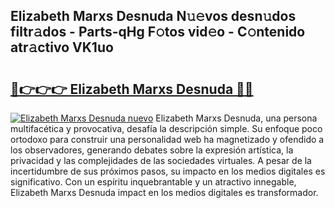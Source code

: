 ## Elizabeth Marxs Desnuda N𝚞𝚎vos desn𝚞dos filtr𝚊dos - Parts-qHg F𝚘tos vid𝚎o - C𝚘ntenido atr𝚊ctivo VK1uo

# <h2><a href="http://mb6pst.tromn.icu/?c=Elizabeth+Marxs+Desnuda">🔗👉👉👉 Elizabeth Marxs Desnuda 🔗🔗</a></h2>

[![Elizabeth Marxs Desnuda nuevo](https://i.imgur.com/pEAQMta.gif)](http://mb6pst.tromn.icu/?c=Elizabeth+Marxs+Desnuda)
Elizabeth Marxs Desnuda, una persona multifacética y provocativa, desafía la descripción simple. Su enfoque poco ortodoxo para construir una personalidad web ha magnetizado y ofendido a los observadores, generando debates sobre la expresión artística, la privacidad y las complejidades de las sociedades virtuales. A pesar de la incertidumbre de sus próximos pasos, su impacto en los medios digitales es significativo. Con un espíritu inquebrantable y un atractivo innegable, Elizabeth Marxs Desnuda impact en los medios digitales es transformador.
